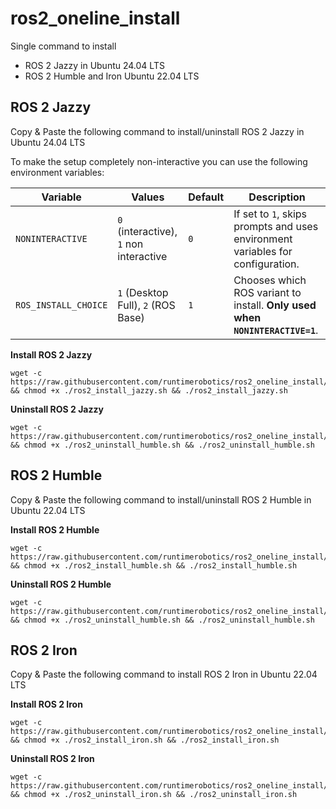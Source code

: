 # ros2_oneline_install
Single command to install 
* ROS 2 Jazzy in Ubuntu 24.04 LTS
* ROS 2 Humble and Iron Ubuntu 22.04 LTS

## ROS 2 Jazzy

Copy & Paste the following command to install/uninstall ROS 2 Jazzy in Ubuntu 24.04 LTS

To make the setup completely non-interactive you can use the following environment variables:

| Variable          | Values                   | Default | Description                                                                 |
|-------------------|--------------------------|---------|-----------------------------------------------------------------------------|
| `NONINTERACTIVE`  | `0` (interactive), `1` non interactive   | `0`     | If set to `1`, skips prompts and uses environment variables for configuration. |
| `ROS_INSTALL_CHOICE` | `1` (Desktop Full), `2` (ROS Base) | `1`     | Chooses which ROS variant to install. **Only used when `NONINTERACTIVE=1`**.      |

**Install ROS 2 Jazzy**

```
wget -c https://raw.githubusercontent.com/runtimerobotics/ros2_oneline_install/main/ros2_install_jazzy.sh && chmod +x ./ros2_install_jazzy.sh && ./ros2_install_jazzy.sh
```

**Uninstall ROS 2 Jazzy**

```
wget -c https://raw.githubusercontent.com/runtimerobotics/ros2_oneline_install/main/ros2_uninstall_humble.sh && chmod +x ./ros2_uninstall_humble.sh && ./ros2_uninstall_humble.sh
```



## ROS 2 Humble

Copy & Paste the following command to install/uninstall ROS 2 Humble in Ubuntu 22.04 LTS

**Install ROS 2 Humble**

```
wget -c https://raw.githubusercontent.com/runtimerobotics/ros2_oneline_install/main/ros2_install_humble.sh && chmod +x ./ros2_install_humble.sh && ./ros2_install_humble.sh
```

**Uninstall ROS 2 Humble**

```
wget -c https://raw.githubusercontent.com/runtimerobotics/ros2_oneline_install/main/ros2_uninstall_humble.sh && chmod +x ./ros2_uninstall_humble.sh && ./ros2_uninstall_humble.sh
```


## ROS 2 Iron

Copy & Paste the following command to install ROS 2 Iron in Ubuntu 22.04 LTS

**Install ROS 2 Iron**

```
wget -c https://raw.githubusercontent.com/runtimerobotics/ros2_oneline_install/main/ros2_install_iron.sh && chmod +x ./ros2_install_iron.sh && ./ros2_install_iron.sh
```

**Uninstall ROS 2 Iron**

```
wget -c https://raw.githubusercontent.com/runtimerobotics/ros2_oneline_install/main/ros2_uninstall_iron.sh && chmod +x ./ros2_uninstall_iron.sh && ./ros2_uninstall_iron.sh
```

